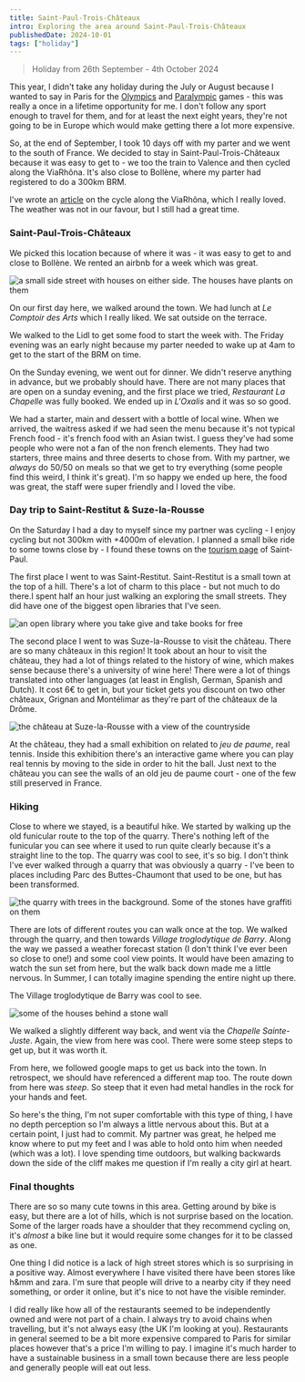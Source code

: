 ```yaml
---
title: Saint-Paul-Trois-Châteaux
intro: Exploring the area around Saint-Paul-Trois-Châteaux
publishedDate: 2024-10-01
tags: ["holiday"]
---
```


> Holiday from 26th September - 4th October 2024

This year, I didn't take any holiday during the July or August because I wanted to say in Paris for the [Olympics](/articles/olympics/) and [Paralympic](/articles/paralympics/) games - this was really a once in a lifetime opportunity for me. I don't follow any sport enough to travel for them, and for at least the next eight years, they're not going to be in Europe which would make getting there a lot more expensive.

So, at the end of September, I took 10 days off with my parter and we went to the south of France. We decided to stay in Saint-Paul-Trois-Châteaux because it was easy to get to - we too the train to Valence and then cycled along the ViaRhôna. It's also close to Bollène, where my parter had registered to do a 300km BRM.

I've wrote an [article](/articles/travel/cycling-the-viarhona/) on the cycle along the ViaRhôna, which I really loved. The weather was not in our favour, but I still had a great time.

### Saint-Paul-Trois-Châteaux

We picked this location because of where it was - it was easy to get to and close to Bollène. We rented an airbnb for a week which was great.

![a small side street with houses on either side. The houses have plants on them](./images/saint-paul-trois-chateaux.jpeg)

On our first day here, we walked around the town. We had lunch at _Le Comptoir des Arts_ which I really liked. We sat outside on the terrace.

We walked to the Lidl to get some food to start the week with. The Friday evening was an early night because my parter needed to wake up at 4am to get to the start of the BRM on time. 

On the Sunday evening, we went out for dinner. We didn't reserve anything in advance, but we probably should have. There are not many places that are open on a sunday evening, and the first place we tried, _Restaurant La Chapelle_ was fully booked. We ended up in _L'Oxalis_ and it was so so good.

We had a starter, main and dessert with a bottle of local wine. When we arrived, the waitress asked if we had seen the menu because it's not typical French food - it's french food with an Asian twist. I guess they've had some people who were not a fan of the non french elements. They had two starters, three mains and three deserts to chose from. With my partner, we _always_ do 50/50 on meals so that we get to try everything (some people find this weird, I think it's great). I'm so happy we ended up here, the food was great, the staff were super friendly and I loved the vibe. 

### Day trip to Saint-Restitut & Suze-la-Rousse

On the Saturday I had a day to myself since my partner was cycling - I enjoy cycling but not 300km with +4000m of elevation. I planned a small bike ride to some towns close by - I found these towns on the [tourism page](https://www.ville-saintpaultroischateaux.fr/villages-alentours/) of Saint-Paul. 

The first place I went to was Saint-Restitut. Saint-Restitut is a small town at the top of a hill. There's a lot of charm to this place - but not much to do there.I spent half an hour just walking an exploring the small streets. They did have one of the biggest open libraries that I've seen.

![an open library where you take give and take books for free](./images/saint-restitut-open-library.jpeg)

The second place I went to was Suze-la-Rousse to visit the château. There are so many châteaux in this region! It took about an hour to visit the château, they had a lot of things related to the history of wine, which makes sense because there's a university of wine here! There were a lot of things translated into other languages (at least in English, German, Spanish and Dutch). It cost 6€ to get in, but your ticket gets you discount on two other châteaux, Grignan and Montélimar as they're part of the châteaux de la Drôme.

![the château at Suze-la-Rousse with a view of the countryside](./images/suze-la-rousse-chateau.jpeg)

At the château, they had a small exhibition on related to _jeu de paume_, real tennis. Inside this exhibition there's an interactive game where you can play real tennis by moving to the side in order to hit the ball. Just next to the château you can see the walls of an old jeu de paume court - one of the few still preserved in France.


### Hiking

Close to where we stayed, is a beautiful hike. We started by walking up the old funicular route to the top of the quarry. There's nothing left of the funicular you can see where it used to run quite clearly because it's a straight line to the top. The quarry was cool to see, it's so big. I don't think I've ever walked through a quarry that was obviously a quarry - I've been to places including Parc des Buttes-Chaumont that used to be one, but has been transformed.

![the quarry with trees in the background. Some of the stones have graffiti on them](./images/saint-paul-quarry.jpeg)

There are lots of different routes you can walk once at the top. We walked through the quarry, and then towards _Village troglodytique de Barry_. Along the way we passed a weather forecast station (I don't think I've ever been so close to one!) and some cool view points. It would have been amazing to watch the sun set from here, but the walk back down made me a little nervous. In Summer, I can totally imagine spending the entire night up there.

The Village troglodytique de Barry was cool to see. 

![some of the houses behind a stone wall](./images/village-troglodytique-de-barry.jpeg)

We walked a slightly different way back, and went via the _Chapelle Sainte-Juste_. Again, the view from here was cool. There were some steep steps to get up, but it was worth it. 

From here, we followed google maps to get us back into the town. In retrospect, we should have referenced a different map too. The route down from here was _steep_. So steep that it even had metal handles in the rock for your hands and feet. 

So here's the thing, I'm not super comfortable with this type of thing, I have no depth perception so I'm always a little nervous about this. But at a certain point, I just had to commit. My partner was great, he helped me know where to put my feet and I was able to hold onto him when needed (which was a lot). I love spending time outdoors, but walking backwards down the side of the cliff makes me question if I'm really a city girl at heart. 

### Final thoughts

There are so so many cute towns in this area. Getting around by bike is easy, but there are a lot of hills, which is not surprise based on the location. Some of the larger roads have a shoulder that they recommend cycling on, it's _almost_ a bike line but it would require some changes for it to be classed as one.

One thing I did notice is a lack of high street stores which is so surprising in a positive way. Almost everywhere I have visited there have been stores like h&mm and zara. I'm sure that people will drive to a nearby city if they need something, or order it online, but it's nice to not have the visible reminder.

I did really like how all of the restaurants seemed to be independently owned and were not part of a chain. I always try to avoid chains when travelling, but it's not always easy (the UK I'm looking at you). Restaurants in general seemed to be a bit more expensive compared to Paris for similar places however that's a price I'm willing to pay. I imagine it's much harder to have a sustainable business in a small town because there are less people and generally people will eat out less.
